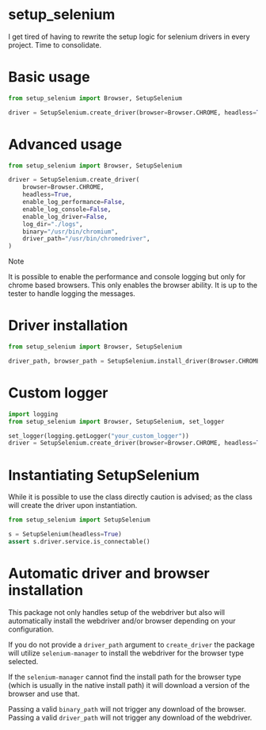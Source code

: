 # setup_selenium
I get tired of having to rewrite the setup logic for selenium drivers 
in every project.  Time to consolidate.


# Basic usage

```python
from setup_selenium import Browser, SetupSelenium

driver = SetupSelenium.create_driver(browser=Browser.CHROME, headless=True)
```

# Advanced usage
```python
from setup_selenium import Browser, SetupSelenium

driver = SetupSelenium.create_driver(
    browser=Browser.CHROME,
    headless=True,
    enable_log_performance=False,
    enable_log_console=False,
    enable_log_driver=False,
    log_dir="./logs",
    binary="/usr/bin/chromium",
    driver_path="/usr/bin/chromedriver",
)
```

> [!NOTE]
> It is possible to enable the performance and console logging 
> but only for chrome based browsers. This only enables the browser ability.
> It is up to the tester to handle logging the messages.



# Driver installation
```python
from setup_selenium import Browser, SetupSelenium

driver_path, browser_path = SetupSelenium.install_driver(Browser.CHROME, "118.0.5993.70")
```

# Custom logger
```python
import logging
from setup_selenium import Browser, SetupSelenium, set_logger

set_logger(logging.getLogger("your_custom_logger"))
driver = SetupSelenium.create_driver(browser=Browser.CHROME, headless=True)
```

# Instantiating SetupSelenium
While it is possible to use the class directly caution is advised; as the class
will create the driver upon instantiation. 

```python
from setup_selenium import SetupSelenium

s = SetupSelenium(headless=True)
assert s.driver.service.is_connectable()
```


# Automatic driver and browser installation
This package not only handles setup of the webdriver but also will
automatically install the webdriver and/or browser depending on your
configuration.

If you do not provide a `driver_path` argument to `create_driver` the package
will utilize `selenium-manager` to install the webdriver for the browser type selected.



If the `selenium-manager` cannot find the install path for the browser type
(which is usually in the native install path) it will download a version of the browser
and use that.  

Passing a valid `binary_path` will not trigger any download of the browser.
Passing a valid `driver_path` will not trigger any download of the webdriver.
